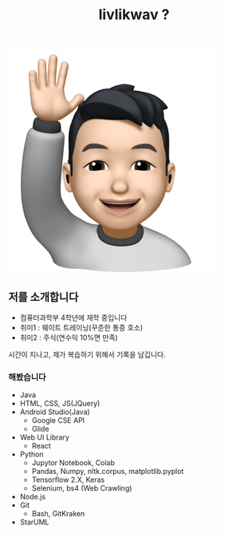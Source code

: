 ﻿---
title: "livlikwav ?"
permalink: /about/
layout: single
---

![hello_mimoticon_img](/assets/images/bio_hello.png)

## 저를 소개합니다

- 컴퓨터과학부 4학년에 재학 중입니다
- 취미1 : 웨이트 트레이닝(꾸준한 통증 호소)
- 취미2 : 주식(연수익 10%면 만족)

시간이 지나고, 제가 복습하기 위해서 기록을 남깁니다.

### 해봤습니다

- Java
- HTML, CSS, JS(JQuery)
- Android Studio(Java)
  - Google CSE API
  - Glide
- Web UI Library
  - React
- Python
  - Jupytor Notebook, Colab
  - Pandas, Numpy, nltk.corpus, matplotlib.pyplot
  - Tensorflow 2.X, Keras
  - Selenium, bs4 (Web Crawling)
- Node.js
- Git
  - Bash, GitKraken
- StarUML
